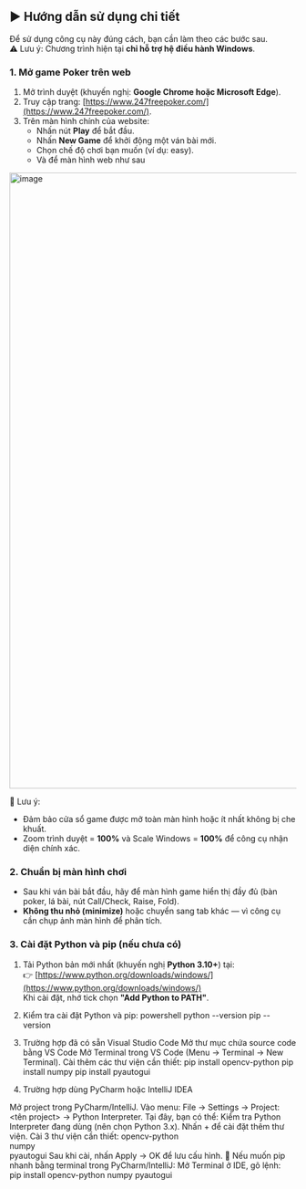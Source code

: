## ▶️ Hướng dẫn sử dụng chi tiết

Để sử dụng công cụ này đúng cách, bạn cần làm theo các bước sau.  
⚠️ Lưu ý: Chương trình hiện tại **chỉ hỗ trợ hệ điều hành Windows**.


### 1. Mở game Poker trên web
1. Mở trình duyệt (khuyến nghị: **Google Chrome hoặc Microsoft Edge**).  
2. Truy cập trang: [https://www.247freepoker.com/](https://www.247freepoker.com/).  
3. Trên màn hình chính của website:
   - Nhấn nút **Play** để bắt đầu.  
   - Nhấn **New Game** để khởi động một ván bài mới.  
   - Chọn chế độ chơi bạn muốn (ví dụ: easy).  
   - Và để màn hình web như sau
<img width="1920" height="1080" alt="image" src="https://github.com/user-attachments/assets/37a60e06-0d79-4bb1-b409-14df694dd332" />
  
📌 Lưu ý:  
- Đảm bảo cửa sổ game được mở toàn màn hình hoặc ít nhất không bị che khuất.  
- Zoom trình duyệt = **100%** và Scale Windows = **100%** để công cụ nhận diện chính xác.  


### 2. Chuẩn bị màn hình chơi

- Sau khi ván bài bắt đầu, hãy để màn hình game hiển thị đầy đủ (bàn poker, lá bài, nút Call/Check, Raise, Fold).  
- **Không thu nhỏ (minimize)** hoặc chuyển sang tab khác — vì công cụ cần chụp ảnh màn hình để phân tích.
  
### 3. Cài đặt Python và pip (nếu chưa có)

1. Tải Python bản mới nhất (khuyến nghị **Python 3.10+**) tại:  
   :point_right: [https://www.python.org/downloads/windows/](https://www.python.org/downloads/windows/)  
   Khi cài đặt, nhớ tick chọn **"Add Python to PATH"**.  

2. Kiểm tra cài đặt Python và pip:
     powershell
     python --version
     pip --version
   
3. Trường hợp đã có sẵn Visual Studio Code
    Mở thư mục chứa source code bằng VS Code
    Mở Terminal trong VS Code (Menu → Terminal → New Terminal).
    Cài thêm các thư viện cần thiết:
    pip install opencv-python
    pip install numpy
    pip install pyautogui
   
4. Trường hợp dùng PyCharm hoặc IntelliJ IDEA

  Mở project trong PyCharm/IntelliJ.
  Vào menu: File → Settings → Project: <tên project> → Python Interpreter.
  Tại đây, bạn có thể:
  Kiểm tra Python Interpreter đang dùng (nên chọn Python 3.x).
  Nhấn + để cài đặt thêm thư viện.
  Cài 3 thư viện cần thiết:
  opencv-python  
  numpy  
  pyautogui
  Sau khi cài, nhấn Apply → OK để lưu cấu hình.
  📌 Nếu muốn pip nhanh bằng terminal trong PyCharm/IntelliJ:
  Mở Terminal ở IDE, gõ lệnh:  
  pip install opencv-python numpy pyautogui
      
